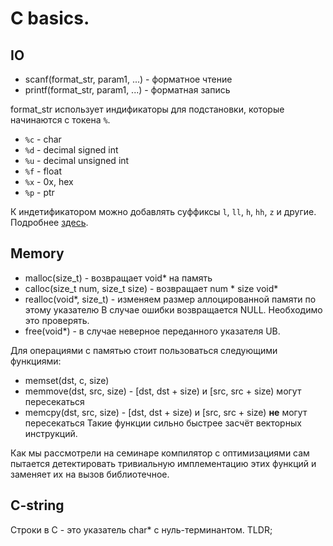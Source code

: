# C basics.
## IO
* scanf(format_str, param1, ...) - форматное чтение
* printf(format_str, param1, ...) - форматная запись

format_str использует индификаторы для подстановки, которые начинаются с токена `%`.
* `%c` - char
* `%d` - decimal signed int
* `%u` - decimal unsigned int
* `%f` - float
* `%x` - 0x, hex
* `%р` - ptr

К индетификатором можно добавлять суффиксы `l`, `ll`, `h`, `hh`, `z` и другие.
Подробнее [здесь](https://en.cppreference.com/w/c/io/fscanf).

## Memory
* malloc(size_t) - возвращает void* на память
* calloc(size_t num, size_t size) - возвращает num * size void*
* realloc(void*, size_t) - изменяем размер аллоцированной памяти по этому указателю
В случае ошибки возвращается NULL. Необходимо это проверять.
* free(void*) - в случае неверное переданного указателя UB.

Для операциями с памятью стоит пользоваться следующими функциями:
* memset(dst, c, size)
* memmove(dst, src, size) - [dst, dst + size) и [src, src + size) могут пересекаться
* memcpy(dst, src, size) - [dst, dst + size) и [src, src + size) **не** могут пересекаться
Такие функции сильно быстрее засчёт векторных инструкций.

Как мы рассмотрели на семинаре компилятор с оптимизациями сам пытается детектировать тривиальную имплементацию этих функций и заменяет их на вызов библиотечное.

## C-string
Строки в C - это указатель char* с нуль-терминантом.
TLDR;
